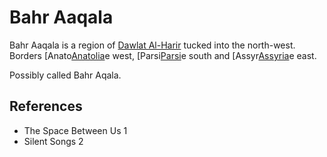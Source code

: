 # Bahr Aaqala
Bahr Aaqala is a region of [Dawlat Al-Harir](../Dawlat%20Al-Harir.md) tucked into the north-west. Borders [Anato[Anatolia](Location/Region/Anatolia.md)e west, [Parsi[Parsi](Location/Region/Parsi.md)e south and [Assyr[Assyria](Location/Region/Assyria.md)e east.

Possibly called Bahr Aqala.

## References
- The Space Between Us 1
- Silent Songs 2
